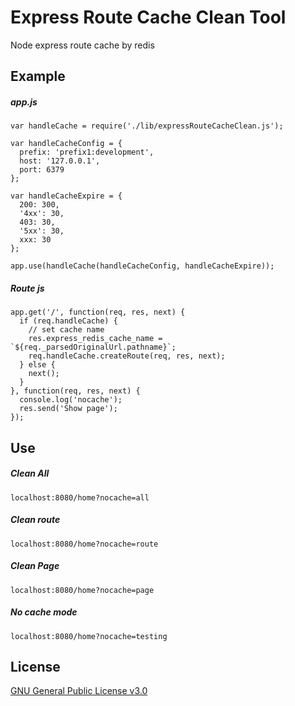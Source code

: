 # Express Route Cache Clean Tool

Node express route cache by redis


## Example
##### app.js
```
var handleCache = require('./lib/expressRouteCacheClean.js');

var handleCacheConfig = {
  prefix: 'prefix1:development',
  host: '127.0.0.1',
  port: 6379
};

var handleCacheExpire = {
  200: 300,
  '4xx': 30,
  403: 30,
  '5xx': 30,
  xxx: 30
};

app.use(handleCache(handleCacheConfig, handleCacheExpire));
```
##### Route js
```
app.get('/', function(req, res, next) {
  if (req.handleCache) {
    // set cache name
    res.express_redis_cache_name = `${req._parsedOriginalUrl.pathname}`;
    req.handleCache.createRoute(req, res, next);
  } else {
    next();
  }
}, function(req, res, next) {
  console.log('nocache');
  res.send('Show page');
});

```

## Use
##### Clean All
```
localhost:8080/home?nocache=all
```
##### Clean route
```
localhost:8080/home?nocache=route
```

##### Clean Page
```
localhost:8080/home?nocache=page
```

##### No cache mode
```
localhost:8080/home?nocache=testing
```
## License

[GNU General Public License v3.0](http://choosealicense.com/licenses/gpl-3.0/)
